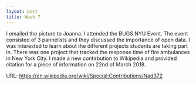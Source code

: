 ```yaml
---
layout: post
title: Week 7
---
```

I emailed the picture to Joanna. I attended the BUGS NYU Event. The event consisted of 3 pannelists and they discussed the importance of open data. I was interested to learn about the different projects students are taking part in. There was one project that tracked the response time of fire ambulances in New York City.
I made a new contirbution to Wikipedia and provided citation for a piece of information on 22nd of March 2018. 

URL: https://en.wikipedia.org/wiki/Special:Contributions/Nad372
